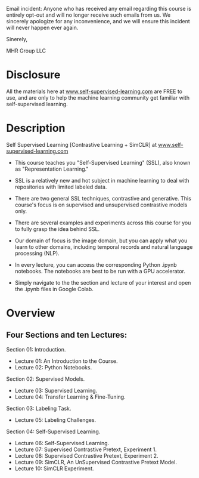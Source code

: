 Email incident: Anyone who has received any email regarding this course is entirely opt-out and will no longer receive such emails from us. We sincerely apologize for any inconvenience, and we will ensure this incident will never happen ever again. 

Sinerely,

MHR Group LLC

# Disclosure

All the materials here at www.self-supervised-learning.com are FREE to use, and are only to help the machine learning community get familiar with self-supervised learning.

# Description
Self Supervised Learning [Contrastive Learning + SimCLR] at www.self-supervised-learning.com

* This course teaches you "Self-Supervised Learning" (SSL), also known as "Representation Learning." 

* SSL is a relatively new and hot subject in machine learning to deal with repositories with limited labeled data. 

* There are two general SSL techniques, contrastive and generative. This course's focus is on supervised and unsupervised contrastive models only. 

* There are several examples and experiments across this course for you to fully grasp the idea behind SSL. 

* Our domain of focus is the image domain, but you can apply what you learn to other domains, including temporal records and natural language processing (NLP).

* In every lecture, you can access the corresponding Python .ipynb notebooks. The notebooks are best to be run with a GPU accelerator.

* Simply navigate to the the section and lecture of your interest and open the .ipynb files in Google Colab.

# Overview

## Four Sections and ten Lectures:

Section 01: Introduction.

* Lecture 01: An Introduction to the Course.
* Lecture 02: Python Notebooks.

Section 02: Supervised Models.

* Lecture 03: Supervised Learning.
* Lecture 04: Transfer Learning & Fine-Tuning.

Section 03: Labeling Task.

* Lecture 05: Labeling Challenges.

Section 04: Self-Supervised Learning.

* Lecture 06: Self-Supervised Learning.
* Lecture 07: Supervised Contrastive Pretext, Experiment 1.
* Lecture 08: Supervised Contrastive Pretext, Experiment 2.
* Lecture 09: SimCLR, An UnSupervised Contrastive Pretext Model.
* Lecture 10: SimCLR Experiment.
